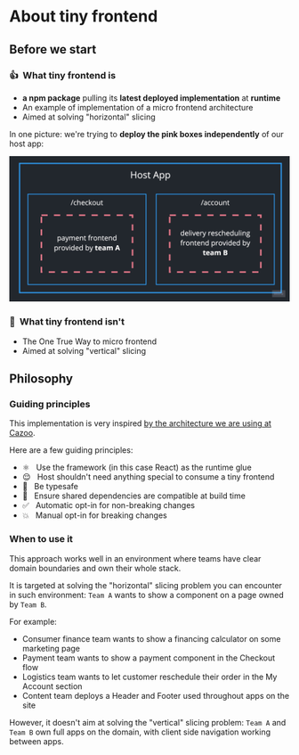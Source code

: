 # About tiny frontend

## Before we start

### 👍  What tiny frontend is

- **a npm package** pulling its **latest deployed implementation** at **runtime**
- An example of implementation of a micro frontend architecture
- Aimed at solving "horizontal" slicing

In one picture: we're trying to **deploy the pink boxes independently** of our host app:

![](/images/docs/horizontal-slicing.jpg)

### 🙅‍  What tiny frontend isn't

- The One True Way to micro frontend
- Aimed at solving "vertical" slicing

## Philosophy

### Guiding principles

This implementation is very inspired [by the architecture we are using at Cazoo](https://medium.com/cazoo/how-to-build-micro-frontends-with-react-271e651272bc).

Here are a few guiding principles:

- ⚛️   Use the framework (in this case React) as the runtime glue
- 😌   Host shouldn't need anything special to consume a tiny frontend
- 💪   Be typesafe
- 👀   Ensure shared dependencies are compatible at build time
- ✅   Automatic opt-in for non-breaking changes
- 💥   Manual opt-in for breaking changes

### When to use it

This approach works well in an environment where teams have clear domain boundaries and own their whole stack.

It is targeted at solving the "horizontal" slicing problem you can encounter in such environment:
`Team A` wants to show a component on a page owned by `Team B`.

For example:
- Consumer finance team wants to show a financing calculator on some marketing page
- Payment team wants to show a payment component in the Checkout flow
- Logistics team wants to let customer reschedule their order in the My Account section
- Content team deploys a Header and Footer used throughout apps on the site

However, it doesn't aim at solving the "vertical" slicing problem:
`Team A` and `Team B` own full apps on the domain, with client side navigation working between apps.

